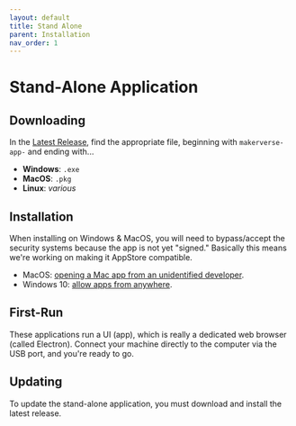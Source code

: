 ```yaml
---
layout: default
title: Stand Alone
parent: Installation
nav_order: 1
---
```


# Stand-Alone Application

## Downloading

In the [Latest Release](https://github.com/makermadecnc/makerverse/releases/latest/), find the appropriate file, beginning with `makerverse-app-` and ending with...

- **Windows**: `.exe`
- **MacOS**: `.pkg`
- **Linux**: _various_

## Installation

When installing on Windows & MacOS, you will need to bypass/accept the security systems because the app is not yet "signed." Basically this means we're working on making it AppStore compatible.

- MacOS: [opening a Mac app from an unidentified developer](https://support.apple.com/guide/mac-help/open-a-mac-app-from-an-unidentified-developer-mh40616/mac).
- Windows 10: [allow apps from anywhere](https://support.microsoft.com/en-us/help/4458596/windows-10-change-your-app-recommendation-settings).

## First-Run

These applications run a UI (app), which is really a dedicated web browser (called Electron). Connect your machine directly to the computer via the USB port, and you're ready to go.

## Updating

To update the stand-alone application, you must download and install the latest release.
